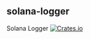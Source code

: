solana-logger
----------
Solana Logger
[![Crates.io](https://img.shields.io/crates/v/solana-logger.svg)](https://crates.io/crates/solana-logger)